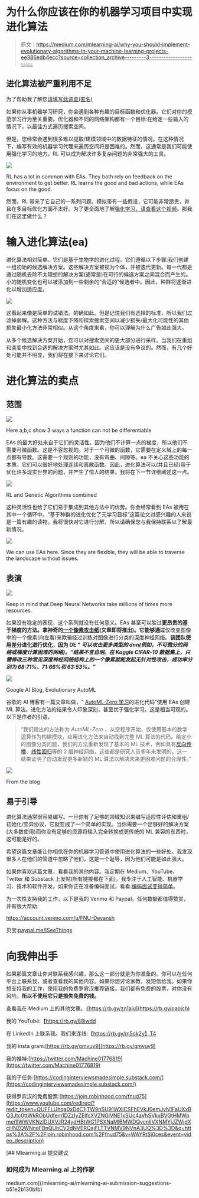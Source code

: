 # 为什么你应该在你的机器学习项目中实现进化算法

> 原文：<https://medium.com/mlearning-ai/why-you-should-implement-evolutionary-algorithms-in-your-machine-learning-projects-ee386edb4ecc?source=collection_archive---------3----------------------->

## 进化算法被严重利用不足

为了帮助我了解您[请填写此调查(匿名)](https://forms.gle/7MfQmKhEhyBTMDUD7)

如果你从事机器学习研究，你会遇到各种有趣的目标函数和优化器。它们对你的模范学习行为至关重要。优化器和不同的网络架构都有一个目标:在给定一些输入的情况下，以最佳方式遍历搜索空间。

但是，您经常会遇到很多难以提取/建模领域中的数据特征的情况。在这种情况下，编写有效的机器学习代理来遍历空间将是困难的。然而，这通常是我们可能使用强化学习的地方。RL 可以成为解决许多复杂问题的非常强大的工具。

![](img/0e5709160e37751dcbb22ea2860b799b.png)

RL has a lot in common with EAs. They both rely on feedback on the environment to get better. RL learns the good and bad actions, while EAs focus on the good.

然而，RL 带来了它自己的一系列问题。模拟带有一些假设，它可能非常昂贵，并且在多目标优化方面不太好。为了更全面地了解[强化学习，请查看这个视频](https://www.youtube.com/watch?v=_J1Xn8fgUAc&t=36s)。那我们在这里做什么？

# 输入进化算法(ea)

进化算法相对简单。它们是基于生物学的进化过程。它们遵循以下步骤:我们创建一组初始的候选解决方案。这些解决方案被视为个体，并被迭代更新。每一代都是通过随机去除不太理想的解决方案(通常是)在可行的候选方案之间混合而产生的。小的随机变化也可以被添加到一些剩余的“合适的”候选者中。因此，种群将逐渐进化以增加适应度。

![](img/daf1ef09958238e697613114fe17e5f9.png)

这看起来像是简单的试错法。的确如此。但是记住我们有选择的标准，所以我们过滤掉弱解。这种方法与梯度下降和探索搜索空间以减少损失/最大化可能性的其他损失最小化方法非常相似。从这个角度来看，你可以理解为什么广告如此强大。

从多个候选解决方案开始，您可以对搜索空间的更大部分进行采样。当我们在重组和突变中找到合适的解决方案时尤其如此。这应该是没有争议的。然而，有几个好处可能并不明显，我们将在接下来讨论它们。

# 进化算法的卖点

## 范围

![](img/a2ecae614f2625217092bc94637e8ced.png)

Here a,b,c show 3 ways a function can not be differentiable

EAs 的最大好处来自于它们的灵活性。因为他们不计算一点的梯度，所以他们不需要可微函数。这是不容忽视的。对于一个可微的函数，它需要在定义域上的每一点都有导数。这需要一个规则的功能，没有弯曲、间隙等。ea 不关心这些功能的本质。它们可以很好地处理连续和离散函数。因此，进化算法可以(并且已经)用于优化许多现实世界的问题，并产生了惊人的结果。我将在下一节详细阐述这一点。

![](img/4bd38ed07dca100b7c89a9ee3e1a6333.png)

RL and Genetic Algorithms combined

这种灵活性也给了它们易于集成到其他方法中的优势。你会经常看到 EAs 被用在其中一个循环中。“基于种群的进化优化了元学习目标”这篇论文对感兴趣的人来说是一篇有趣的读物。我将很快对它进行分解，所以请确保您与我保持联系以了解最新情况。

![](img/0deaa116988e6acba6751bfbe9f36f9a.png)

We can use EAs here. Since they are flexible, they will be able to traverse the landscape without issues.

## 表演

![](img/b43c7a3c8b0a5309f5928b1f1d17ffd0.png)

Keep in mind that Deep Neural Networks take millions of times more resources.

如果没有稳定的表现，这个系列就没有任何意义。EAs 甚至可以胜过**更昂贵的基于梯度的方法。拿神奇的[一个像素攻击纸](https://arxiv.org/abs/1710.08864)(文章即将推出)。它能够通过**仅改变图像中的一个像素(向左看)来欺骗经过训练对图像进行分类的深度神经网络。**该团队使用差分进化进行优化，因为 DE " *可以攻击更多类型的 dnn(例如，不可微分的网络或梯度计算困难的网络)。”结果不言自明。*在 Kaggle CIFAR-10 数据集上，只需修改三种常见深度神经网络结构上的一个像素就能发起无针对性攻击，成功率分别为 68:71%、71:66%和 63:53%。”****

![](img/f48ef48e7c5f85c9732af0ad14adff81.png)

Google AI Blog, Evolutionary AutoML

谷歌的 AI 博客有一篇文章叫做，“ [AutoML-Zero:学习](http://ai.googleblog.com/2020/07/automl-zero-evolving-code-that-learns.html)的进化代码”使用 EAs 创建 ML 算法。进化方法的结果令人印象深刻，甚至优于强化学习。这是相当可观的。以下是作者的引语，

> “我们提出的方法称为 *AutoML-Zero* ，从空程序开始，仅使用基本的数学运算作为构建模块，应用进化方法来自动找到完整 ML 算法的代码。给定小的图像分类问题，我们的方法重新发现了基本的 ML 技术，例如具有[反向传播](https://en.wikipedia.org/wiki/Backpropagation)、[线性回归](https://en.wikipedia.org/wiki/Linear_regression)等的 2 层神经网络，这些都是研究人员多年来发明的。这一结果证明了自动发现更多新颖的 ML 算法以解决未来更困难问题的合理性。”

![](img/9143a4d57137c5733ea7f2d8d065ec0c.png)

From the blog

## 易于引导

进化算法通常很容易编写。一旦你有了足够的领域知识来编写适应性评估和重组/初始化/变异协议，它就变成了一个简单的实现。当你需要一个足够好的解决方案(大多数使用)而你没有足够的资源将输入完全转换成更传统的 ML 兼容的东西时，这可能是好的。

希望这篇文章能让你相信在你的机器学习管道中使用进化算法的一些好处。我发现很多人在他们的管道中忽略了他们，这是一个耻辱，因为他们可能是如此强大。

如果你喜欢这篇文章，看看我的其他内容。我定期在 Medium、YouTube、Twitter 和 Substack 上发帖(所有链接都在下面)。我专注于人工智能、机器学习、技术和软件开发。如果你正在准备编码面试，看看:[编码面试变得简单](https://codinginterviewsmadesimple.substack.com/)。

为一次性支持我的工作，以下是我的 Venmo 和 Paypal。任何数额都值得赞赏，并有很大帮助:

https://account.venmo.com/u/FNU-Devansh

贝宝:[paypal.me/ISeeThings](https://www.paypal.com/paypalme/ISeeThings)

# 向我伸出手

如果那篇文章让你对联系我感兴趣，那么这一部分就是为你准备的。你可以在任何平台上联系我，或者查看我的其他内容。如果你想讨论家教，发短信给我。如果你想支持我的工作，使用我的免费罗宾汉推荐链接。我们都有免费的股票，对你没有风险。**所以不使用它只是损失免费的钱。**

查看我在 Medium 上的其他文章。:[https://rb.gy/zn1aiu](https://rb.gy/oaojch)

我的 YouTube:【https://rb.gy/88iwdd 

在 LinkedIn 上联系我。我们来连线:【https://rb.gy/m5ok2y】T4

我的 insta gram:[https://rb.gy/gmvuy9](https://rb.gy/gmvuy9)

我的推特:[https://twitter.com/Machine01776819](https://twitter.com/Machine01776819)

我的子任务:[https://codinginterviewsmadesimple.substack.com/](https://codinginterviewsmadesimple.substack.com/)

获得罗宾汉的免费股票:[https://join.robinhood.com/fnud75](https://www.youtube.com/redirect?redir_token=QUFFLUhqa0xDdC1jTW9nSU91WXlCSFhEVkJ0emJvN1FaUXxBQ3Jtc0ttWkRObUdfem1DZzIyZElfcXVZNGlVNE1xSUc4aVhSVkxBVGtHMWpmei1lWWVKNzlDUXVJR24ydHBtWG1PSXNaMlBMWDQycnlIVXNMYjJZWjdXcHNZQWNnaFBnQUhCV2dNVERQajFLTTVNMV9NVnA3UQ%3D%3D&q=https%3A%2F%2Fjoin.robinhood.com%2Ffnud75&v=WAYRtSj0ces&event=video_description)

[](/mlearning-ai/mlearning-ai-submission-suggestions-b51e2b130bfb) [## Mlearning.ai 提交建议

### 如何成为 Mlearning.ai 上的作家

medium.com](/mlearning-ai/mlearning-ai-submission-suggestions-b51e2b130bfb)